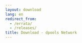```yaml
---
layout: download
lang: en
redirect_from:
  - /errata/
  - /releases/
title: Download - dpools Network
---
```

